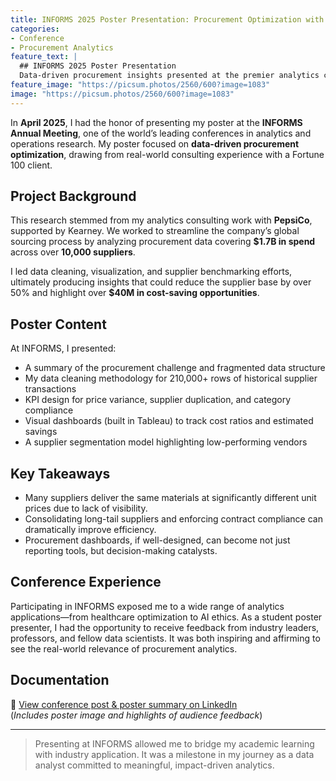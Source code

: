 ```yaml
---
title: INFORMS 2025 Poster Presentation: Procurement Optimization with Data
categories:
- Conference
- Procurement Analytics
feature_text: |
  ## INFORMS 2025 Poster Presentation
  Data-driven procurement insights presented at the premier analytics conference
feature_image: "https://picsum.photos/2560/600?image=1083"
image: "https://picsum.photos/2560/600?image=1083"
---
```


In **April 2025**, I had the honor of presenting my poster at the **INFORMS Annual Meeting**, one of the world’s leading conferences in analytics and operations research. My poster focused on **data-driven procurement optimization**, drawing from real-world consulting experience with a Fortune 100 client.

<!-- more -->

## Project Background

This research stemmed from my analytics consulting work with **PepsiCo**, supported by Kearney. We worked to streamline the company’s global sourcing process by analyzing procurement data covering **$1.7B in spend** across over **10,000 suppliers**.

I led data cleaning, visualization, and supplier benchmarking efforts, ultimately producing insights that could reduce the supplier base by over 50% and highlight over **$40M in cost-saving opportunities**.

## Poster Content

At INFORMS, I presented:

- A summary of the procurement challenge and fragmented data structure
- My data cleaning methodology for 210,000+ rows of historical supplier transactions
- KPI design for price variance, supplier duplication, and category compliance
- Visual dashboards (built in Tableau) to track cost ratios and estimated savings
- A supplier segmentation model highlighting low-performing vendors

## Key Takeaways

- Many suppliers deliver the same materials at significantly different unit prices due to lack of visibility.
- Consolidating long-tail suppliers and enforcing contract compliance can dramatically improve efficiency.
- Procurement dashboards, if well-designed, can become not just reporting tools, but decision-making catalysts.

## Conference Experience

Participating in INFORMS exposed me to a wide range of analytics applications—from healthcare optimization to AI ethics. As a student poster presenter, I had the opportunity to receive feedback from industry leaders, professors, and fellow data scientists. It was both inspiring and affirming to see the real-world relevance of procurement analytics.

## Documentation

📄 [View conference post & poster summary on LinkedIn](https://www.linkedin.com/in/sophia-yingtong-wang/recent-activity/all/)  
(*Includes poster image and highlights of audience feedback*)

---

> Presenting at INFORMS allowed me to bridge my academic learning with industry application. It was a milestone in my journey as a data analyst committed to meaningful, impact-driven analytics.
